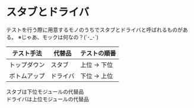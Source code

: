 # スタブとドライバ

テストを行う際に用意するモノのうちでスタブとドライバと呼ばれるものがある。
※じゃあ、モックは何なの？(´･\_･`)

| テスト手法   | 代替品   | テストの順番 |
| ------------ | -------- | ------------ |
| トップダウン | スタブ   | 上位 → 下位  |
| ボトムアップ | ドライバ | 下位 → 上位  |

スタブは下位モジュールの代替品  
ドライバは上位モジュールの代替品
